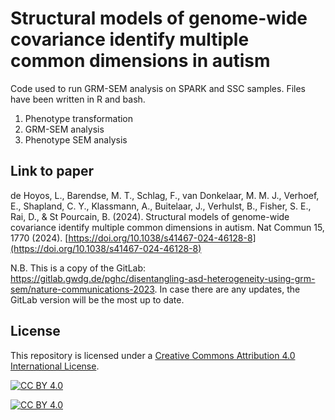 # Structural models of genome-wide covariance identify multiple common dimensions in autism 

Code used to run GRM-SEM analysis on SPARK and SSC samples. Files have been written in R and bash.

1. Phenotype transformation
2. GRM-SEM analysis 
3. Phenotype SEM analysis

## Link to paper

de Hoyos, L., Barendse, M. T., Schlag, F., van Donkelaar, M. M. J., Verhoef, E., Shapland, C. Y., Klassmann, A., Buitelaar, J., Verhulst, B., Fisher, S. E., Rai, D., & St Pourcain, B. (2024). Structural models of genome-wide covariance identify multiple common dimensions in autism. Nat Commun 15, 1770 (2024). [https://doi.org/10.1038/s41467-024-46128-8](https://doi.org/10.1038/s41467-024-46128-8)

N.B. This is a copy of the GitLab: https://gitlab.gwdg.de/pghc/disentangling-asd-heterogeneity-using-grm-sem/nature-communications-2023. In case there are any updates, the GitLab version will be the most up to date.


## License 

This repository is licensed under a [Creative Commons Attribution 4.0 International License][cc-by].

[![CC BY 4.0][cc-by-image]][cc-by]

[![CC BY 4.0][cc-by-shield]][cc-by]

[cc-by]: http://creativecommons.org/licenses/by/4.0/
[cc-by-image]: https://licensebuttons.net/l/by/4.0/88x31.png
[cc-by-shield]: https://img.shields.io/badge/License-CC%20BY%204.0-lightgrey.svg